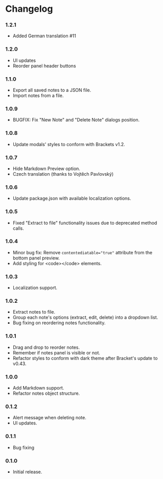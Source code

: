 # Changelog

### 1.2.1
- Added German translation #11

### 1.2.0
- UI updates
- Reorder panel header buttons

### 1.1.0
- Export all saved notes to a JSON file.
- Import notes from a file.

### 1.0.9
- BUGFIX: Fix "New Note" and "Delete Note" dialogs position.

### 1.0.8
- Update modals' styles to conform with Brackets v1.2.

### 1.0.7
- Hide Markdown Preview option.
- Czech translation (thanks to Vojtěch Pavlovský)

### 1.0.6
- Update package.json with available localization options.

### 1.0.5
- Fixed "Extract to file" functionality issues due to deprecated method calls.

### 1.0.4
- Minor bug fix: Remove <code>contentediatable="true"</code> attribute from the bottom panel preview.
- Add styling for &lt;code&gt;&lt;/code&gt; elements.

### 1.0.3
- Localization support.

### 1.0.2
- Extract notes to file.
- Group each note's options (extract, edit, delete) into a dropdown list.
- Bug fixing on reordering notes functionality.

### 1.0.1
- Drag and drop to reorder notes.
- Remember if notes panel is visible or not.
- Refactor styles to conform with dark theme after Bracket's update to v0.43.

### 1.0.0
- Add Markdown support.
- Refactor notes object structure.

### 0.1.2
- Alert message when deleting note.
- UI updates.

### 0.1.1
- Bug fixing

### 0.1.0
- Initial release.
